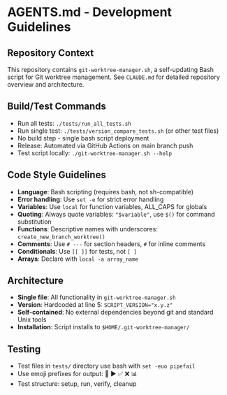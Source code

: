 # AGENTS.md - Development Guidelines

## Repository Context
This repository contains `git-worktree-manager.sh`, a self-updating Bash script for Git worktree management. See `CLAUDE.md` for detailed repository overview and architecture.

## Build/Test Commands
- Run all tests: `./tests/run_all_tests.sh`
- Run single test: `./tests/version_compare_tests.sh` (or other test files)
- No build step - single bash script deployment
- Release: Automated via GitHub Actions on main branch push
- Test script locally: `./git-worktree-manager.sh --help`

## Code Style Guidelines
- **Language**: Bash scripting (requires bash, not sh-compatible)
- **Error handling**: Use `set -e` for strict error handling
- **Variables**: Use `local` for function variables, ALL_CAPS for globals
- **Quoting**: Always quote variables: `"$variable"`, use `$()` for command substitution
- **Functions**: Descriptive names with underscores: `create_new_branch_worktree()`
- **Comments**: Use `# ---` for section headers, `#` for inline comments
- **Conditionals**: Use `[[ ]]` for tests, not `[ ]`
- **Arrays**: Declare with `local -a array_name`

## Architecture
- **Single file**: All functionality in `git-worktree-manager.sh`
- **Version**: Hardcoded at line 5: `SCRIPT_VERSION="x.y.z"`
- **Self-contained**: No external dependencies beyond git and standard Unix tools
- **Installation**: Script installs to `$HOME/.git-worktree-manager/`

## Testing
- Test files in `tests/` directory use bash with `set -euo pipefail`
- Use emoji prefixes for output: 🧪 ▶️ ✅ ❌ 📊
- Test structure: setup, run, verify, cleanup
